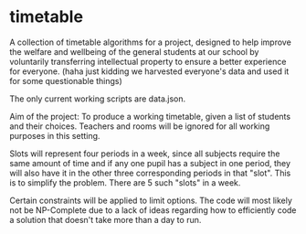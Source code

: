 # timetable
A collection of timetable algorithms for a project, designed to help improve the welfare and wellbeing of the general students at our school by voluntarily transferring intellectual property to ensure a better experience for everyone. (haha just kidding we harvested everyone's data and used it for some questionable things)

The only current working scripts are data.json.

Aim of the project: To produce a working timetable, given a list of students and their choices. Teachers and rooms will be ignored for all working purposes in this setting.

Slots will represent four periods in a week, since all subjects require the same amount of time and if any one pupil has a subject in one period, they will also have it in the other three corresponding periods in that "slot". This is to simplify the problem. There are 5 such "slots" in a week.

Certain constraints will be applied to limit options. The code will most likely not be NP-Complete due to a lack of ideas regarding how to efficiently code a solution that doesn't take more than a day to run.
